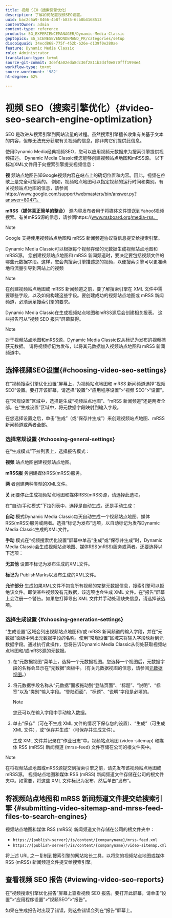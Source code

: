 ```yaml
---
title: 视频 SEO（搜索引擎优化）
description: 了解如何配置视频SEO设置。
uuid: bac2c6a9-8466-4b8f-b835-6cb0b4168513
contentOwner: admin
content-type: reference
products: SG_EXPERIENCEMANAGER/Dynamic-Media-Classic
geptopics: SG_SCENESEVENONDEMAND_PK/categories/setup
discoiquuid: 34ecd868-775f-452b-b26e-d139f0e280ae
feature: Dynamic Media Classic
role: Administrator
translation-type: tm+mt
source-git-commit: 3def4a02eda8dc36f2811b3d4f0e870fff1994e4
workflow-type: tm+mt
source-wordcount: '982'
ht-degree: 62%

---
```



# 视频 SEO（搜索引擎优化）{#video-seo-search-engine-optimization}

SEO 是改进从搜索引擎到网站流量的过程。虽然搜索引擎擅长收集有关基于文本的内容，但却无法充分获取有关视频的信息，除非向它们提供此信息。

使用Dynamic Media经典视频SEO，您可以应用视频元数据来为搜索引擎提供视频描述。 Dynamic Media Classic使您能够创建视频站点地图和mRSS源。 以下标准XML文件用于向搜索引擎提交视频信息：

**视** 频站点地图告知Google视频内容在站点上的确切位置和内容。因此，视频在谷歌上是完全可搜索的。 例如，视频站点地图可以指定视频的运行时间和类别。有关视频站点地图的信息，请参阅https://www.google.com/support/webmasters/bin/answer.py?answer=80471。

**mRSS（媒体真正简单的整合）** 源内容发布者用于将媒体文件馈送到Yahoo!视频搜索。有关mRSS源的信息，请参阅https://www.rssboard.org/media-rss。

>[!NOTE]
>
>Google 支持使用视频站点地图和 mRSS 新闻频道协议将信息提交给搜索引擎。

Dynamic Media Classic可以根据每个视频存储的元数据生成视频站点地图和mRSS源。 您创建视频站点地图和 mRSS 新闻频道时，要决定要包括视频文件的哪些元数据字段。这样，您会向搜索引擎描述您的视频，以便搜索引擎可以更准确地将流量引导到网站上的视频

>[!NOTE]
>
>在创建视频站点地图或 mRSS 新闻频道之前，要了解搜索引擎在 XML 文件中需要哪些字段，以及如何构建这些字段。要创建成功的视频站点地图或 mRSS 新闻频道，必须满足搜索引擎的要求。

Dynamic Media Classic在生成视频站点地图和mRSS源后会创建相关报表。 这些报告可从“视频 SEO 报告”屏幕获得。

>[!NOTE]
>
>对于视频站点地图和mRSS源，Dynamic Media Classic仅从标记为发布的视频捕获元数据。 请将视频标记为发布，以将其元数据加入视频站点地图和 mRSS 新闻频道中。

## 选择视频SEO设置{#choosing-video-seo-settings}

在“视频搜索引擎优化设置”屏幕上，为视频站点地图和 mRSS 新闻频道选择“视频 SEO”设置。要打开该屏幕，请选择“设置”>“应用程序设置”>“视频 SEO”>“设置”。

在“常规设置”区域中，选择是生成“视频站点地图”、“mRSS 新闻频道”还是两者全部。在“生成设置”区域中，将元数据字段映射到输入字段。

在您选择设置之后，单击“生成”（或“保存并生成”）来创建视频站点地图、mRSS 新闻频道或两者全部。

### 选择常规设置 {#choosing-general-settings}

在“生成模式”下拉列表上，选择报告模式：

**视频** 站点地图创建视频站点地图。

**mRSS服** 务创建媒体RSS(mRSS)服务。

**两** 者创建两种类型的XML文件。

**关** 闭要停止生成视频站点地图和媒体RSS(mRSS)源，请选择此选项。

在“自动/手动模式”下拉列表中，选择是自动生成，还是手动生成：

**自动** 模式Dynamic Media Classic每天自动生成一个视频站点地图、媒体RSS(mRSS)服务或两者。选择“标记为发布”选项，以自动标记为发布Dynamic Media Classic生成的XML文件。

**手动** 模式在“视频搜索优化设置”屏幕中单击“生成”或“保存并生成”时，Dynamic Media Classic会生成视频站点地图、媒体RSS(mRSS)服务或两者。还要选择以下选项：

**无其他** 设置不标记为发布生成的XML文件。

**标记为** PublishMarks以发布生成的XML文件。

**允许部分** 生成如果XML文件不包含所有视频的完整元数据信息，搜索引擎可以拒绝该文件。即使某些视频没有元数据，该选项也会生成 XML 文件。在“报告”屏幕上会注册一个警告。如果您打算导出 XML 文件并手动处理缺失信息，请选择该选项。

### 选择生成设置  {#choosing-generation-settings}

“生成设置”区域会列出视频站点地图和/或 mRSS 新闻频道的输入字段，并在“元数据”面板中列出元数据字段的名称。使用“常规设置”区域来将输入字段映射到元数据字段。通过执行此操作，您将告诉Dynamic Media Classic从何处获取视频站点地图和/或mRSS源的元数据。

1. 在“元数据视图”菜单上，选择一个元数据视图。您选择一个视图后，元数据字段的名称会显示在“元数据”面板中。（有关元数据视图的信息，请参阅[元数据视图](application-setup.md#metadata_views)。）
1. 将元数据字段名称从“元数据”面板拖动到“登陆页面”、“标题”、“说明”、“标签”以及“类别”输入字段。“登陆页面”、“标题”、“说明”字段是必填的。

   >[!NOTE]
   >
   >您还可以在输入字段中手动输入数据。

1. 单击“保存”（可在不生成 XML 文件的情况下保存您的设置）、“生成”（可生成 XML 文件），或“保存并生成”（可保存并生成文件）。

   生成 XML 文件并记录在“作业日志”中。视频站点地图 (video-sitemap) 和媒体 RSS (mRSS) 新闻频道 (mrss-feed) 文件存储在公司的根文件夹中。

>[!NOTE]
>
>在将视频站点地图或mRSS源提交到搜索引擎之前，请先发布该视频站点地图或mRSS源。 视频站点地图和媒体 RSS (mRSS) 新闻频道文件存储在公司的根文件夹中。如需要，将这些 XML 文件标记为发布，然后单击“发布”。

## 将视频站点地图和 mRSS 新闻频道文件提交给搜索引擎  {#submitting-video-sitemap-and-mrss-feed-files-to-search-engines}

视频站点地图和媒体 RSS (mRSS) 新闻频道文件存储在公司的根文件夹中：

* `https://{publish-server}/is/content/{companyname}/mrss-feed.xml`
* `https://{publish-server}/is/content/{companyname}/video-sitemap.xml`

将上述 URL 之一复制到搜索引擎的网站站长工具，以将您的视频站点地图或媒体 RSS (mRSS) 新闻频道文件提交给搜索引擎。

## 查看视频 SEO 报告  {#viewing-video-seo-reports}

在“视频搜索引擎优化报告”屏幕上查看视频 SEO 报告。要打开此屏幕，请单击“设置”>“应用程序设置”>“视频SEO”>“报告”。

如果在生成报告时出现了错误，则这些错误会列在“报告”屏幕上。

